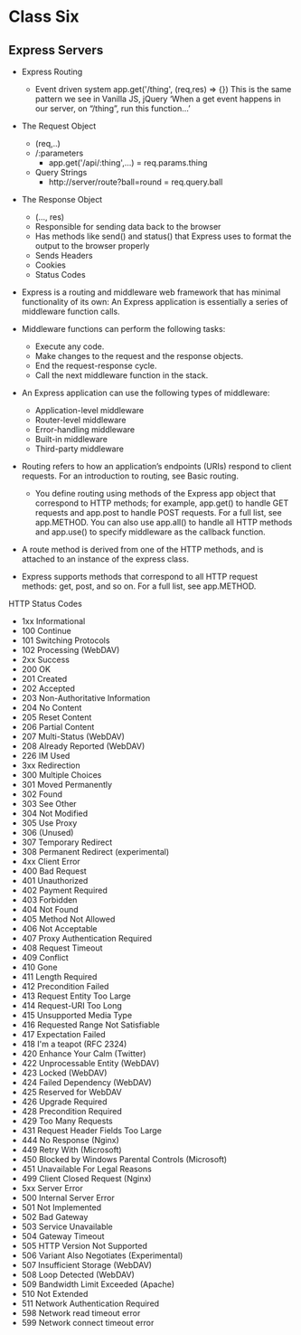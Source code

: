 # Class Six

## Express Servers

- Express Routing
   -  Event driven system
      app.get('/thing', (req,res) => {})
      This is the same pattern we see in Vanilla JS, jQuery
      ‘When a get event happens in our server, on “/thing”, run this function…’
- The Request Object
  - (req,..)
  - /:parameters
      - app.get('/api/:thing',...) = req.params.thing
  - Query Strings
    - http://server/route?ball=round = req.query.ball
- The Response Object
  - (..., res)
  - Responsible for sending data back to the browser
  - Has methods like send() and status() that Express uses to format the output to the browser properly
  - Sends Headers
  - Cookies
  - Status Codes

- Express is a routing and middleware web framework that has minimal functionality of its own: An Express application is essentially a series of middleware function calls.

- Middleware functions can perform the following tasks:

  - Execute any code.
  - Make changes to the request and the response objects.
  - End the request-response cycle.
  - Call the next middleware function in the stack.

- An Express application can use the following types of middleware:

  - Application-level middleware
  - Router-level middleware
  - Error-handling middleware
  - Built-in middleware
  - Third-party middleware

- Routing refers to how an application’s endpoints (URIs) respond to client requests. For an introduction to routing, see Basic routing.

  - You define routing using methods of the Express app object that correspond to HTTP methods; for example, app.get() to handle GET requests and app.post to handle POST requests. For a full list, see app.METHOD. You can also use app.all() to handle all HTTP methods and app.use() to specify middleware as the callback function.

- A route method is derived from one of the HTTP methods, and is attached to an instance of the express class.

- Express supports methods that correspond to all HTTP request methods: get, post, and so on. For a full list, see app.METHOD.

HTTP Status Codes 
- 1xx Informational
- 100 Continue
- 101 Switching Protocols
- 102 Processing (WebDAV)
- 2xx Success
- 200 OK
- 201 Created
- 202 Accepted
- 203 Non-Authoritative Information
- 204 No Content
- 205 Reset Content
- 206 Partial Content
- 207 Multi-Status (WebDAV)
- 208 Already Reported (WebDAV)
- 226 IM Used
- 3xx Redirection
- 300 Multiple Choices
- 301 Moved Permanently
- 302 Found
- 303 See Other
- 304 Not Modified
- 305 Use Proxy
- 306 (Unused)
- 307 Temporary Redirect
- 308 Permanent Redirect (experimental)
- 4xx Client Error
- 400 Bad Request
- 401 Unauthorized
- 402 Payment Required
- 403 Forbidden
- 404 Not Found
- 405 Method Not Allowed
- 406 Not Acceptable
- 407 Proxy Authentication Required
- 408 Request Timeout
- 409 Conflict
- 410 Gone
- 411 Length Required
- 412 Precondition Failed
- 413 Request Entity Too Large
- 414 Request-URI Too Long
- 415 Unsupported Media Type
- 416 Requested Range Not Satisfiable
- 417 Expectation Failed
- 418 I'm a teapot (RFC 2324)
- 420 Enhance Your Calm (Twitter)
- 422 Unprocessable Entity (WebDAV)
- 423 Locked (WebDAV)
- 424 Failed Dependency (WebDAV)
- 425 Reserved for WebDAV
- 426 Upgrade Required
- 428 Precondition Required
- 429 Too Many Requests
- 431 Request Header Fields Too Large
- 444 No Response (Nginx)
- 449 Retry With (Microsoft)
- 450 Blocked by Windows Parental Controls (Microsoft)
- 451 Unavailable For Legal Reasons
- 499 Client Closed Request (Nginx)
- 5xx Server Error
- 500 Internal Server Error
- 501 Not Implemented
- 502 Bad Gateway
- 503 Service Unavailable
- 504 Gateway Timeout
- 505 HTTP Version Not Supported
- 506 Variant Also Negotiates (Experimental)
- 507 Insufficient Storage (WebDAV)
- 508 Loop Detected (WebDAV)
- 509 Bandwidth Limit Exceeded (Apache)
- 510 Not Extended
- 511 Network Authentication Required
- 598 Network read timeout error
- 599 Network connect timeout error


